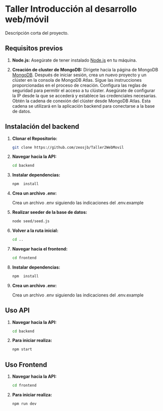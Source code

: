 # Taller Introducción al desarrollo web/móvil

Descripción corta del proyecto.

## Requisitos previos

1. **Node.js:**
    Asegúrate de tener instalado [Node.js](https://nodejs.org/) en tu máquina.

2. **Creación de cluster de MongoDB:**
    Dirigete hacia la página de MongoDB [MongoDB](https://www.mongodb.com/es).
    Después de iniciar sesión, crea un nuevo proyecto y un clúster en la consola de MongoDB Atlas. Sigue las instrucciones proporcionadas en el proceso de creación.
    Configura las reglas de seguridad para permitir el acceso a tu clúster. Asegúrate de configurar la IP desde la que se accederá y establece las credenciales necesarias.
    Obtén la cadena de conexión del clúster desde MongoDB Atlas. Esta cadena se utilizará en la aplicación backend para conectarse a la base de datos.

## Instalación del backend

1. **Clonar el Repositorio:**

   ```bash
   git clone https://github.com/zeosjb/Taller2WebMovil

2. **Navegar hacia la API:**

    ```bash
    cd backend

3. **Instalar dependencias:**

    ```bash
    npm  install

4. **Crea un archivo .env:**

    Crea un archivo .env siguiendo las indicaciones del .env.example

5. **Realizar seeder de la base de datos:**

    ```bash
    node seed/seed.js

6. **Volver a la ruta inicial:**

    ```bash
    cd ..

7. **Navegar hacia el frontend:**

    ```bash
    cd frontend

8. **Instalar dependencias:**

    ```bash
    npm  install

9. **Crea un archivo .env:**

    Crea un archivo .env siguiendo las indicaciones del .env.example

## Uso API

1. **Navegar hacia la API:**

    ```bash
    cd backend

2. **Para iniciar realiza:**

    ```bash
    npm start

## Uso Frontend

1. **Navegar hacia la API:**

    ```bash
    cd frontend

2. **Para iniciar realiza:**

    ```bash
    npm run dev
